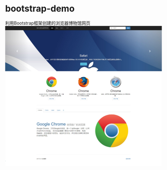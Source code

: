# bootstrap-demo
利用Bootstrap框架创建的浏览器博物馆网页
![image](https://github.com/LHYSS/bootstrap-demo/blob/master/X0000000.jpg)
